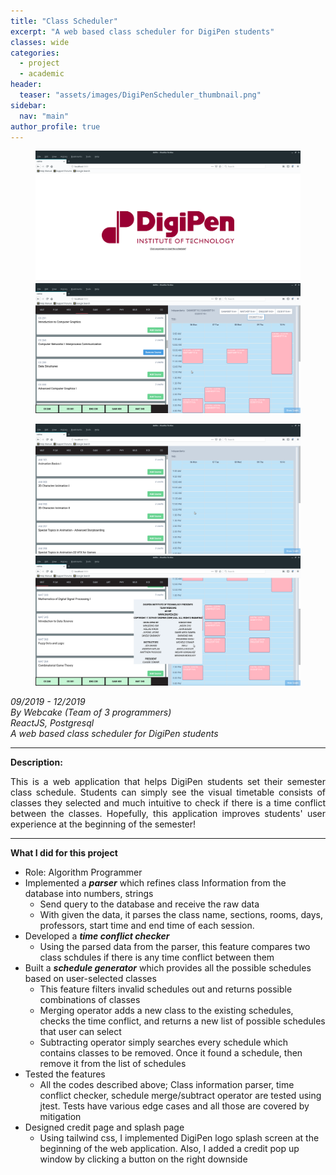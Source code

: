 ```yaml
---
title: "Class Scheduler"
excerpt: "A web based class scheduler for DigiPen students"
classes: wide
categories: 
  - project
  - academic
header:
  teaser: "assets/images/DigiPenScheduler_thumbnail.png"
sidebar:
  nav: "main"
author_profile: true
---
```


<figure class="half">
    <a href="/assets/images/DigiPenScheduler_page1.png"><img src="/assets/images/DigiPenScheduler_page1.png"></a>
    <a href="/assets/images/DigiPenScheduler_page2.png"><img src="/assets/images/DigiPenScheduler_page2.png"></a>
</figure>
<figure class="half">
    <a href="/assets/images/DigiPenScheduler_page3.png"><img src="/assets/images/DigiPenScheduler_page3.png"></a>
    <a href="/assets/images/DigiPenScheduler_page4.png"><img src="/assets/images/DigiPenScheduler_page4.png"></a>
</figure>
<div style="text-align: center" markdown="1">
</div>

*09/2019 - 12/2019*  
*By Webcake (Team of 3 programmers)*  
*ReactJS, Postgresql*  
*A web based class scheduler for DigiPen students*  

---
**Description:**  
<div style="text-align: justify" markdown="1">
This is a web application that helps DigiPen students set their semester class schedule.  
Students can simply see the visual timetable consists of classes they selected and much intuitive to check if there is a time conflict between the classes.  
Hopefully, this application improves students' user experience at the beginning of the semester!
</div> 

---
**What I did for this project**  
  * Role: Algorithm Programmer  
  * Implemented a ***parser*** which refines class Information from the database into numbers, strings
	  - Send query to the database and receive the raw data
	  - With given the data, it parses the class name, sections, rooms, days, professors, start time and end time of each session.
  * Developed a ***time conflict checker*** 
	  - Using the parsed data from the parser, this feature compares two class schdules if there is any time conflict between them
  * Built a ***schedule generator*** which provides all the possible schedules based on user-selected classes
	  - This feature filters invalid schedules out and returns possible combinations of classes
	  - Merging operator adds a new class to the existing schedules, checks the time conflict, and returns a new list of possible schedules that user can select
	  - Subtracting operator simply searches every schedule which contains classes to be removed. Once it found a schedule, then remove it from the list of schedules
  * Tested the features
	  - All the codes described above; Class information parser, time conflict checker, schedule merge/subtract operator are tested using jtest. Tests have various edge cases and all those are covered by mitigation
  * Designed credit page and splash page
    - Using tailwind css, I implemented DigiPen logo splash screen at the beginning of the web application. Also, I added a credit pop up window by clicking a button on the right downside
  

